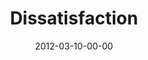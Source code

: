 ---
layout: message
category: message
series: "Game Changers"
title: "Dissatisfaction"
date: 2012-03-10-00-00
message_id: 717
audio: "http://s3.amazonaws.com/crossroads-media/media/legacy/mp3/gamechangers_01.mp3"
audio-duration: "53:29"
program: "http://s3.amazonaws.com/crossroads-media/media/legacy/documents/03_10-11_12Program.pdf"
description: "This week we’re talking about how Game Changers share common
traits, including dissatisfaction with the status quo."
video: "https://s3.amazonaws.com/crossroadsvideomessages/gamechangers_01.mp4"
video-duration: "53:36"
video-image: "http://s3.amazonaws.com/crossroads-media/images/legacy/content/gamechangers_01_still.jpg"
flag: "N"
---